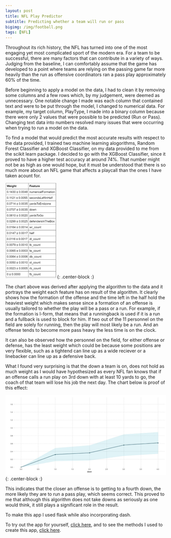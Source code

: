```yaml
---
layout: post
title: NFL Play Predictor
subtitle: Predicting whether a team will run or pass
bigimg: /img/football.png
tags: [NFL]
---
```


Throughout its rich history, the NFL has turned into one of the most engaging yet most complicated sport of the modern era. For a team to be successful, there are many factors that can contribute in a variety of ways. Judging from the baseline, I can comfortably assume that the game has developed to a point where teams are relying on the passing game far more heavily than the run as offensive coordinators ran a pass play approximately 60% of the time.

Before beginning to apply a model on the data, I had to clean it by removing some columns and a few rows which, by my judgement, were deemed as unnecessary. One notable change I made was each column that contained text and were to be put through the model, I changed to numerical data. For example, my target column, PlayType, I made into a binary column because there were only 2 values that were possible to be predicted (Run or Pass). Changing text data into numbers resolved many issues that were occurring when trying to run a model on the data.

To find a model that would predict the most accurate results with respect to the data provided, I trained two machine learning alogorithms, Random Forest Classifier and XGBoost Classifier, on my data provided to me from the scikit learn package. I decided to go with the XGBoost Classifier, since it proved to have a higher test accuracy at around 74%. That number might not be as high as one would hope, but it must be understood that there is so much more about an NFL game that affects a playcall than the ones I have taken acount for.

![Chart](/img/weight-chart.JPG){: .center-block :}

The chart above was derived after applying the algorithm to the data and it portrays the weight each feature has on result of the algorithm. It clearly shows how the formation of the offense and the time left in the half hold the heaviest weight which makes sense since a formation of an offense is usually tailored to whether the play will be a pass or a run. For example, if the formation is I-form, that means that a runningback is used if it is a run and a fullback is used to block for him. If two out of the 11 personnel on the field are solely for running, then the play will most likely be a run. And an offense tends to become more pass heavy the less time is on the clock.

It can also be observed how the personnel on the field, for either offense or defense, has the least weight which could be because some positions are very flexible, such as a tightend can line up as a wide reciever or a linebacker can line up as a defensive back.

What I found very surprising is that the down a team is on, does not hold as much weight as I would have hypothesized as every NFL fan knows that if an offense calls a run play on 3rd down with at least 10 yards to go, the coach of that team will lose his job the next day. The chart below is proof of this effect: 

![Chart](/img/pdp.JPG){: .center-block :}

This indicates that the closer an offense is to getting to a fourth down, the more likely they are to run a pass play, which seems correct. This proved to me that although this algorithm does not take downs as seriously as one would think, it still plays a significant role in the result.

To make this app I used flask while also incorporating dash.

To try out the app for yourself, [click here](https://ds9unit2buildproject.herokuapp.com/), and to see the methods I used to create this app, [click here](https://github.com/daanishrasheed/Unit2_Build_Project).